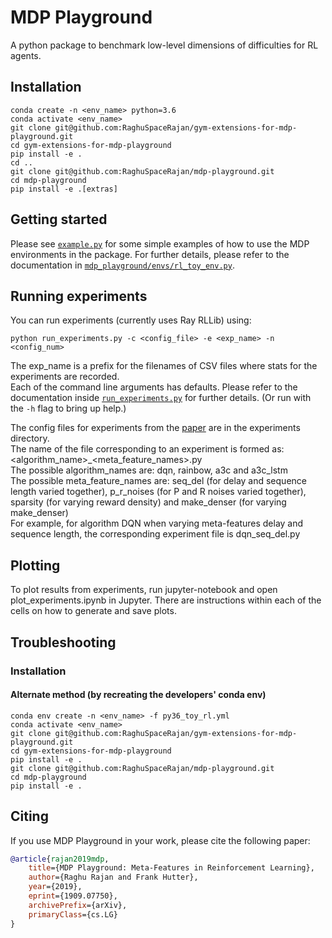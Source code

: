 # MDP Playground
A python package to benchmark low-level dimensions of difficulties for RL agents.

## Installation
```
conda create -n <env_name> python=3.6
conda activate <env_name>
git clone git@github.com:RaghuSpaceRajan/gym-extensions-for-mdp-playground.git
cd gym-extensions-for-mdp-playground
pip install -e .
cd ..
git clone git@github.com:RaghuSpaceRajan/mdp-playground.git
cd mdp-playground
pip install -e .[extras]
```

## Getting started
Please see [`example.py`](example.py) for some simple examples of how to use the MDP environments in the package. For further details, please refer to the documentation in [`mdp_playground/envs/rl_toy_env.py`](mdp_playground/envs/rl_toy_env.py).

## Running experiments
You can run experiments (currently uses Ray RLLib) using:
```
python run_experiments.py -c <config_file> -e <exp_name> -n <config_num>
```
The exp_name is a prefix for the filenames of CSV files where stats for the experiments are recorded.<br>
Each of the command line arguments has defaults. Please refer to the documentation inside [`run_experiments.py`](run_experiments.py) for further details. (Or run with the `-h` flag to bring up help.)

The config files for experiments from the [paper](https://arxiv.org/abs/1909.07750) are in the experiments directory.<br>
The name of the file corresponding to an experiment is formed as: <algorithm_name>_<meta_feature_names>.py<br>
The possible algorithm_names are: dqn, rainbow, a3c and a3c_lstm<br>
The possible meta_feature_names are: seq_del (for delay and sequence length varied together), p_r_noises (for P and R noises varied together), sparsity (for varying reward density) and make_denser (for varying make_denser)<br>
For example, for algorithm DQN when varying meta-features delay and sequence length, the corresponding experiment file is dqn_seq_del.py

## Plotting
To plot results from experiments, run jupyter-notebook and open plot_experiments.ipynb in Jupyter. There are instructions within each of the cells on how to generate and save plots.

## Troubleshooting
### Installation
#### Alternate method (by recreating the developers' conda env)
```
conda env create -n <env_name> -f py36_toy_rl.yml
conda activate <env_name>
git clone git@github.com:RaghuSpaceRajan/gym-extensions-for-mdp-playground.git
cd gym-extensions-for-mdp-playground
pip install -e .
git clone git@github.com:RaghuSpaceRajan/mdp-playground.git
cd mdp-playground
pip install -e .
```

## Citing
If you use MDP Playground in your work, please cite the following paper:

```bibtex
@article{rajan2019mdp,
    title={MDP Playground: Meta-Features in Reinforcement Learning},
    author={Raghu Rajan and Frank Hutter},
    year={2019},
    eprint={1909.07750},
    archivePrefix={arXiv},
    primaryClass={cs.LG}
}
```
